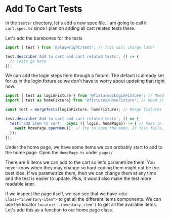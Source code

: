 # Add To Cart Tests
In the `tests/` directory, let's add a new spec file. I am going to call it `cart.spec.ts` since I plan on adding all cart related tests there.

Let's add the barebones for the tests
```ts
import { test } from '@playwright/test'; // This will change later

test.describe('Add to cart and cart related tests', () => {
  // Tests go here
});
```
We can add the login steps here through a fixture. The default is already set for us in the login fixture so we don't have to worry about updating that right now.
```ts
import { test as loginFixture } from '@fixtures/LoginFixture'; // Need it for login fixture
import { test as homeFixture} from '@fixtures/HomeFixture'; // Need it to navigate the home page

const test = mergeTests(loginFixture, homeFixture); // Merge fixtures

test.describe('Add to cart and cart related tests', () => {
  test('add item to cart', async ({ login, homePage}) => { // Pass in fixtures that should automatically login and create the home page
    await homePage.openMenu(); // Try to open the menu. If this fails, the login fixture is not built correctly!
  });
});
```
Under the home page, we have some items we can probably start to add to the home page. Open the `HomePage.ts` under `pages/`

There are 6 items we can add to the cart so let's parametrize them! You never know when they may change so hard coding them might not be the best idea. If we parametrize them, then we can change them at any time and the test is easier to update. Plus, it would also make the test more readable later.

If we inspect the page itself, we can see that we have `<div class="inventory-item">` to get all the different items components. We can use the locator `locator('.inventory_item')` to get all the available items. Let's add this as a function to our home page class. 